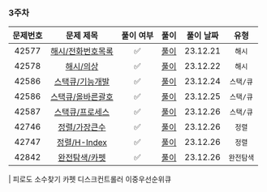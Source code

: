 ### 3주차

| 문제번호 |                         문제 제목                     | 풀이 여부 |                    풀이                    |  풀이 날짜   |     유형      |  
|:----:|:-----------------------------------------------------:|:-:|:----------------------------------------:|:--------:|:-----------:|
|42577| [해시/전화번호목록](https://school.programmers.co.kr/learn/courses/30/lessons/42577?language=java#) | ✅ | [풀이](./PGMS_42577_전화번호목록.java) | 23.12.21 | `해시` |
|42578| [해시/의상](https://school.programmers.co.kr/learn/courses/30/lessons/42578?language=java)| ✅ | [풀이](./PGMS_42578_의상.java)| 23.12.22 |`해시`|
|42586| [스택큐/기능개발](https://school.programmers.co.kr/learn/courses/30/lessons/42586?language=java)| ✅ | [풀이](./PGMS_42586_기능개발.java)| 23.12.24 |`스택/큐`|
|42586| [스택큐/올바른괄호](https://school.programmers.co.kr/learn/courses/30/lessons/12909?language=java)| ✅ | [풀이](./PGMS_12909_올바른괄호.java)| 23.12.25 |`스택/큐`| 
|42587| [스택큐/프로세스](https://school.programmers.co.kr/learn/courses/30/lessons/42587?language=java) | ✅ | [풀이](./PGMS_42587_프로세스.java) | 23.12.26 | `스택/큐` | 
|42746| [정렬/가장큰수](https://school.programmers.co.kr/learn/courses/30/lessons/42746) | ✅ | [풀이](./PGMS_42746_가장큰수.java) | 23.12.26 | `정렬` | 
|42747| [정렬/H-Index](https://school.programmers.co.kr/learn/courses/30/lessons/42747?language=java) | ✅ | [풀이](./PGMS_42747_HIndex.java) | 23.12.26 | `정렬` |
|42842| [완전탐색/카펫](https://school.programmers.co.kr/learn/courses/30/lessons/42842) | ✅ | [풀이](./PGMS_42842_카펫.java) | 23.12.26 | `완전탐색` | 
|
피로도
소수찾기
카펫
디스크컨트롤러
이중우선순위큐